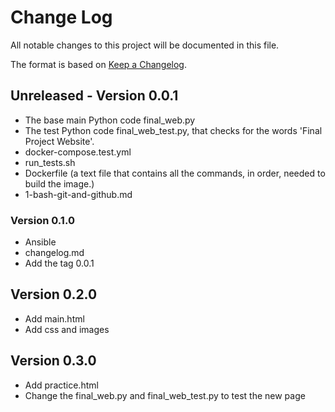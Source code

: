 # Change Log

All notable changes to this project will be documented in this file.

The format is based on [Keep a Changelog](https://github.com/olivierlacan/keep-a-changelog/blob/master/CHANGELOG.md).
## Unreleased - Version 0.0.1

* The base main Python code final_web.py
* The test Python code final_web_test.py, that checks for the words 'Final Project Website'.
* docker-compose.test.yml
* run_tests.sh
* Dockerfile (a text file that contains all the commands, in order, needed to build the image.)
* 1-bash-git-and-github.md

### Version 0.1.0

* Ansible
* changelog.md
* Add the tag 0.0.1

## Version 0.2.0

* Add main.html
* Add css and images

## Version 0.3.0

* Add practice.html
* Change the final_web.py and final_web_test.py to test the new page


